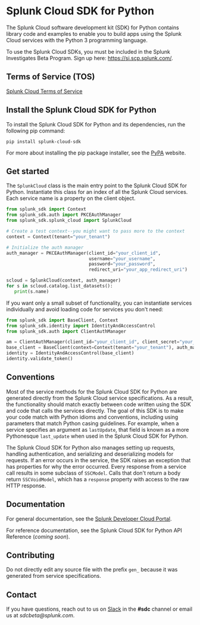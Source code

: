 # Splunk Cloud SDK for Python

The Splunk Cloud software development kit (SDK) for Python contains library code and examples to enable you to build apps using the Splunk Cloud services with the Python 3 programming language.

To use the Splunk Cloud SDKs, you must be included in the Splunk Investigates Beta Program.
Sign up here: https://si.scp.splunk.com/.

## Terms of Service (TOS)
[Splunk Cloud Terms of Service](https://www.splunk.com/en_us/legal/terms/splunk-cloud-pre-release-terms-of-service.html)

## Install the Splunk Cloud SDK for Python

To install the Splunk Cloud SDK for Python and its dependencies, run the following pip command: 

```
pip install splunk-cloud-sdk 
```

For more about installing the pip package installer, see the [PyPA](https://pypi.org/project/pip/) website.


## Get started

The `SplunkCloud` class is the main entry point to the Splunk Cloud SDK for Python.
Instantiate this class for an index of all the Splunk Cloud services. Each service name is a property on the
client object.

```python
from splunk_sdk import Context
from splunk_sdk.auth import PKCEAuthManager
from splunk_sdk.splunk_cloud import SplunkCloud

# Create a test context--you might want to pass more to the context
context = Context(tenant="your_tenant")

# Initialize the auth manager
auth_manager = PKCEAuthManager(client_id="your_client_id",
                               username="your_username",
                               password="your_password",
                               redirect_uri="your_app_redirect_uri")

scloud = SplunkCloud(context, auth_manager)
for s in scloud.catalog.list_datasets():
   print(s.name)
```

If you want only a small subset of functionality, you can instantiate services individually
and avoid loading code for services you don't need:

```python
from splunk_sdk import BaseClient, Context
from splunk_sdk.identity import IdentityAndAccessControl
from splunk_sdk.auth import ClientAuthManager

am = ClientAuthManager(client_id="your_client_id", client_secret="your_client_secret")
base_client = BaseClient(context=Context(tenant="your_tenant"), auth_manager=am)
identity = IdentityAndAccessControl(base_client)
identity.validate_token()
```

## Conventions

Most of the service methods for the Splunk Cloud SDK for Python are generated directly from the Splunk Cloud service specifications.
As a result, the functionality should match exactly between code written using the SDK and code that calls the services
directly. The goal of this SDK is to make your code match with Python idioms and conventions,
including using parameters that match Python casing guidelines. For example, when a service specifies an argument as `lastUpdate`,
that field is known as a more Pythonesque `last_update` when used in the Splunk Cloud SDK for Python.

The Splunk Cloud SDK for Python also manages setting up requests, handling authentication, and serializing and deserializing models for requests. If an error occurs in the service, the SDK raises an exception that has properties for why the error
occurred. Every response from a service call results in some subclass of `SSCModel`. Calls that don't return a body
return `SSCVoidModel`, which has a `response` property with access to the raw HTTP response.

## Documentation
For general documentation, see the [Splunk Developer Cloud Portal](https://sdc.splunkbeta.com/).

For reference documentation, see the Splunk Cloud SDK for Python API Reference (_coming soon_). 

## Contributing

Do not directly edit any source file with the prefix `gen_` because it was generated from service specifications.

## Contact
If you have questions, reach out to us on [Slack](https://splunkdevplatform.slack.com) in the **#sdc** channel or email us at _sdcbeta@splunk.com_.
